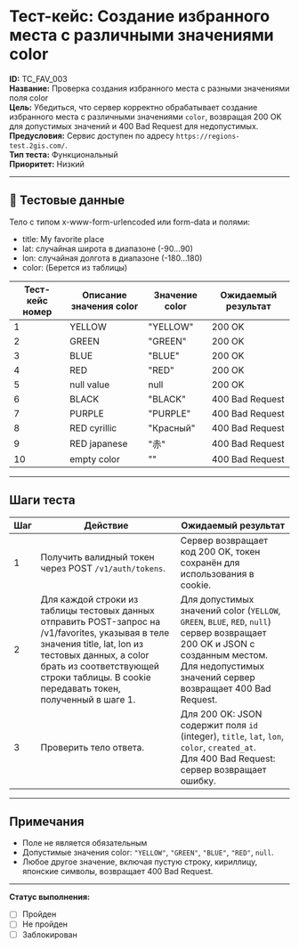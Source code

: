 # Тест-кейс: Создание избранного места с различными значениями color

**ID:** TC_FAV_003   
**Название:** Проверка создания избранного места с разными значениями поля color  
**Цель:** Убедиться, что сервер корректно обрабатывает создание избранного места с различными значениями `color`, возвращая 200 OK для допустимых значений и 400 Bad Request для недопустимых.  
**Предусловия:** Сервис доступен по адресу `https://regions-test.2gis.com/`.  
**Тип теста:** Функциональный  
**Приоритет:** Низкий  

---

## 🧪 Тестовые данные
Тело с типом x-www-form-urlencoded или form-data и полями:
- title: My favorite place
- lat: случайная широта в диапазоне (-90…90)  
- lon: случайная долгота в диапазоне (-180…180)  
- color: (Берется из таблицы)

| Тест-кейс номер | Описание значения color | Значение color | Ожидаемый результат |
|-----------------|------------------------|----------------|-------------------|
| 1  | YELLOW | "YELLOW" | 200 OK |
| 2  | GREEN | "GREEN" | 200 OK |
| 3  | BLUE | "BLUE" | 200 OK |
| 4  | RED | "RED" | 200 OK |
| 5  | null value | null | 200 OK |
| 6  | BLACK | "BLACK" | 400 Bad Request |
| 7  | PURPLE | "PURPLE" | 400 Bad Request |
| 8  | RED cyrillic | "Красный" | 400 Bad Request |
| 9  | RED japanese | "赤" | 400 Bad Request |
| 10 | empty color | "" | 400 Bad Request |

---

## Шаги теста

| Шаг | Действие | Ожидаемый результат |
|-----|-----------|-------------------|
| 1   | Получить валидный токен через POST `/v1/auth/tokens`. | Сервер возвращает код 200 OK, токен сохранён для использования в cookie. |
| 2   | Для каждой строки из таблицы тестовых данных отправить POST-запрос на /v1/favorites, указывая в теле значения title, lat, lon из тестовых данных, а color брать из соответствующей строки таблицы. В cookie передавать токен, полученный в шаге 1. | Для допустимых значений color (`YELLOW`, `GREEN`, `BLUE`, `RED`, `null`) сервер возвращает 200 OK и JSON с созданным местом. Для недопустимых значений сервер возвращает 400 Bad Request. |
| 3   | Проверить тело ответа. | Для 200 OK: JSON содержит поля `id` (integer), `title`, `lat`, `lon`, `color`, `created_at`. <br>Для 400 Bad Request: сервер возвращает ошибку. |

---

## Примечания
- Поле не является обязательным
- Допустимые значения color: `"YELLOW"`, `"GREEN"`, `"BLUE"`, `"RED"`, `null`.  
- Любое другое значение, включая пустую строку, кириллицу, японские символы, возвращает 400 Bad Request.  


---

**Статус выполнения:**  
- [ ] Пройден  
- [ ] Не пройден  
- [ ] Заблокирован
